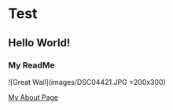 # Test
## Hello World!
### My ReadMe

![Great Wall](images/DSC04421.JPG =200x300)

[My About Page](https://zzunstu.github.io/Test/first-post/)


